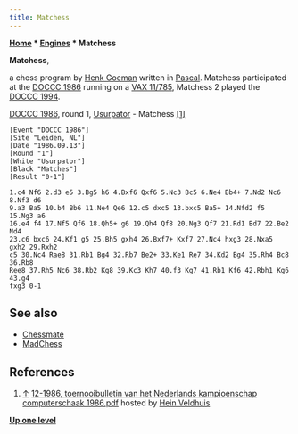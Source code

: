 ```yaml
---
title: Matchess
---
```

**[Home](Home "Home") \* [Engines](Engines "Engines") \* Matchess**


**Matchess**,  

a chess program by [Henk Goeman](index.php?title=Henk_Goeman&action=edit&redlink=1 "Henk Goeman (page does not exist)") written in [Pascal](Pascal "Pascal"). Matchess participated at the [DOCCC 1986](DOCCC_1986 "DOCCC 1986") running on a [VAX 11/785](VAX "VAX"), Matchess 2 played the [DOCCC 1994](DOCCC_1994 "DOCCC 1994").






[DOCCC 1986](DOCCC_1986 "DOCCC 1986"), round 1, [Usurpator](Usurpator "Usurpator") - Matchess <a id="cite-note-1" href="#cite-ref-1">[1]</a>




```
[Event "DOCCC 1986"]
[Site "Leiden, NL"]
[Date "1986.09.13"]
[Round "1"]
[White "Usurpator"]
[Black "Matches"]
[Result "0-1"]

1.c4 Nf6 2.d3 e5 3.Bg5 h6 4.Bxf6 Qxf6 5.Nc3 Bc5 6.Ne4 Bb4+ 7.Nd2 Nc6 8.Nf3 d6 
9.a3 Ba5 10.b4 Bb6 11.Ne4 Qe6 12.c5 dxc5 13.bxc5 Ba5+ 14.Nfd2 f5 15.Ng3 a6 
16.e4 f4 17.Nf5 Qf6 18.Qh5+ g6 19.Qh4 Qf8 20.Ng3 Qf7 21.Rd1 Bd7 22.Be2 Nd4 
23.c6 bxc6 24.Kf1 g5 25.Bh5 gxh4 26.Bxf7+ Kxf7 27.Nc4 hxg3 28.Nxa5 gxh2 29.Rxh2 
c5 30.Nc4 Rae8 31.Rb1 Bg4 32.Rb7 Be2+ 33.Ke1 Re7 34.Kd2 Bg4 35.Rh4 Bc8 36.Rb8 
Ree8 37.Rh5 Nc6 38.Rb2 Kg8 39.Kc3 Kh7 40.f3 Kg7 41.Rb1 Kf6 42.Rbh1 Kg6 43.g4 
fxg3 0-1

```

## See also


* [Chessmate](Chessmate "Chessmate")
* [MadChess](MadChess "MadChess")


## References


1. <a id="cite-ref-1" href="#cite-note-1">↑</a> [12-1986, toernooibulletin van het Nederlands kampioenschap computerschaak 1986.pdf](http://www.schaakcomputers.nl/hein_veldhuis/database/files/12-1986,%20toernooibulletin%20van%20het%20Nederlands%20kampioenschap%20computerschaak%201986.pdf) hosted by [Hein Veldhuis](Hein_Veldhuis "Hein Veldhuis")

**[Up one level](Engines "Engines")**







 
